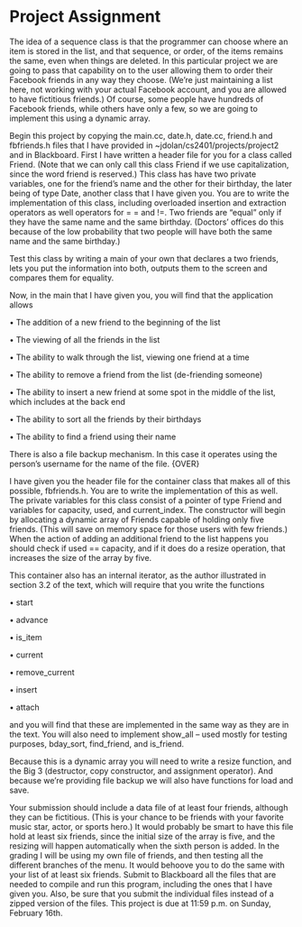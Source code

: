 # Project Assignment
The idea of a sequence class is that the programmer can choose where an item is stored in the list, and that sequence, or order, of the items remains the same, even when things are deleted. In this particular project we are going to pass that capability on to the user allowing them to order their Facebook friends in any way they choose. (We’re just maintaining a list here, not working with your actual Facebook account, and you are allowed to have fictitious friends.) Of course, some people have hundreds of Facebook friends, while others have only a few, so we are going to implement this using a dynamic array.

Begin this project by copying the main.cc, date.h, date.cc, friend.h and fbfriends.h files that I have provided in ~jdolan/cs2401/projects/project2 and in Blackboard. First I have written a header file for you for a class called Friend. (Note that we can only call this class Friend if we use capitalization, since the word friend is reserved.) This class has have two private variables, one for the friend’s name and the other for their birthday, the later being of type Date, another class that I have given you. You are to write the implementation of this class, including overloaded insertion and extraction operators as well operators for = = and !=. Two friends are “equal” only if they have the same name and the same birthday. (Doctors’ offices do this because of the low probability that two people will have both the same name and the same birthday.)

Test this class by writing a main of your own that declares a two friends, lets you put the information into both, outputs them to the screen and compares them for equality.

Now, in the main that I have given you, you will find that the application allows

•	The addition of a new friend to the beginning of the list

•	The viewing of all the friends in the list

•	The ability to walk through the list, viewing one friend at a time

•	The ability to remove a friend from the list (de-friending someone)

•	The ability to insert a new friend at some spot in the middle of the list, which includes at the back end

•	The ability to sort all the friends by their birthdays

•	The ability to find a friend using their name

There is also a file backup mechanism. In this case it operates using the person’s username for the name of the file. {OVER}

 
I have given you the header file for the container class that makes all of this possible, fbfriends.h. You are to write the implementation of this as well. The private variables for this class consist of a pointer of type Friend and variables for capacity, used, and current_index. The constructor will begin by allocating a dynamic array of Friends capable of holding only five friends. (This will save on memory space for those users with few friends.) When the action of adding an additional friend to the list happens you should check if used == capacity, and if it does do a resize operation, that increases the size of the array by five.

This container also has an internal iterator, as the author illustrated in section 3.2 of the text, which will require that you write the functions

•	start

•	advance

•	is_item

•	current

•	remove_current

•	insert

•	attach

and you will find that these are implemented in the same way as they are in the text. You will also need to implement show_all – used mostly for testing purposes, bday_sort, find_friend, and is_friend.

Because this is a dynamic array you will need to write a resize function, and the Big 3 (destructor, copy constructor, and assignment operator). And because we’re providing file backup we will also have functions for load and save.

Your submission should include a data file of at least four friends, although they can be fictitious. (This is your chance to be friends with your favorite music star, actor, or sports hero.) It would probably be smart to have this file hold at least six friends, since the initial size of the array is five, and the resizing will happen automatically when the sixth person is added. 
In the grading I will be using my own file of friends, and then testing all the different branches of the menu. It would behoove you to do the same with your list of at least six friends.
Submit to Blackboard all the files that are needed to compile and run this program, including the ones that I have given you. Also, be sure that you submit the individual files instead of a zipped version of the files. This project is due at 11:59 p.m. on Sunday, February 16th.
